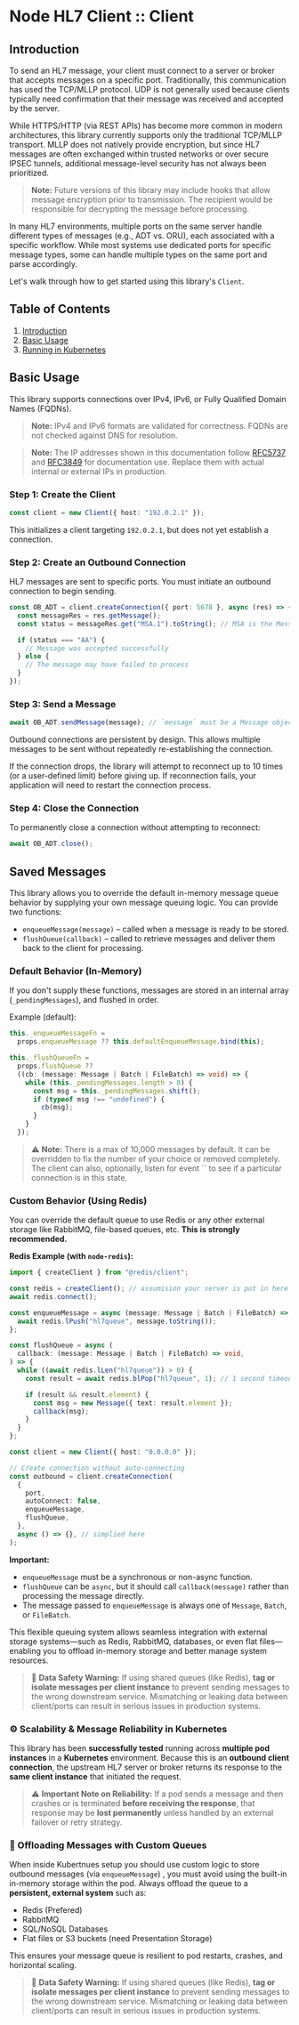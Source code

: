 # Node HL7 Client :: Client

## Introduction

To send an HL7 message, your client must connect to a server or broker that accepts messages on a specific port. Traditionally, this communication has used the TCP/MLLP protocol. UDP is not generally used because clients typically need confirmation that their message was received and accepted by the server.

While HTTPS/HTTP (via REST APIs) has become more common in modern architectures, this library currently supports only the traditional TCP/MLLP transport. MLLP does not natively provide encryption, but since HL7 messages are often exchanged within trusted networks or over secure IPSEC tunnels, additional message-level security has not always been prioritized.

> **Note:** Future versions of this library may include hooks that allow message encryption prior to transmission. The recipient would be responsible for decrypting the message before processing.

In many HL7 environments, multiple ports on the same server handle different types of messages (e.g., ADT vs. ORU), each associated with a specific workflow. While most systems use dedicated ports for specific message types, some can handle multiple types on the same port and parse accordingly.

Let's walk through how to get started using this library's `Client`.

## Table of Contents

1. [Introduction](#introduction)
2. [Basic Usage](#basic-usage)
3. [Running in Kubernetes](#running-in-kubernetes)

## Basic Usage

This library supports connections over IPv4, IPv6, or Fully Qualified Domain Names (FQDNs).

> **Note:** IPv4 and IPv6 formats are validated for correctness. FQDNs are not checked against DNS for resolution.

> **Note:** The IP addresses shown in this documentation follow [RFC5737](https://datatracker.ietf.org/doc/html/rfc5737) and [RFC3849](https://datatracker.ietf.org/doc/html/rfc3849) for documentation use. Replace them with actual internal or external IPs in production.

### Step 1: Create the Client

```ts
const client = new Client({ host: "192.0.2.1" });
```

This initializes a client targeting `192.0.2.1`, but does not yet establish a connection.

### Step 2: Create an Outbound Connection

HL7 messages are sent to specific ports. You must initiate an outbound connection to begin sending.

```ts
const OB_ADT = client.createConnection({ port: 5678 }, async (res) => {
  const messageRes = res.getMessage();
  const status = messageRes.get("MSA.1").toString(); // MSA is the Message Acknowledgment Segment

  if (status === "AA") {
    // Message was accepted successfully
  } else {
    // The message may have failed to process
  }
});
```

### Step 3: Send a Message

```ts
await OB_ADT.sendMessage(message); // `message` must be a Message object, not a raw string.
```

Outbound connections are persistent by design. This allows multiple messages to be sent without repeatedly re-establishing the connection.

If the connection drops, the library will attempt to reconnect up to 10 times (or a user-defined limit) before giving up. If reconnection fails, your application will need to restart the connection process.

### Step 4: Close the Connection

To permanently close a connection without attempting to reconnect:

```ts
await OB_ADT.close();
```

## Saved Messages

This library allows you to override the default in-memory message queue behavior
by supplying your own message queuing logic.
You can provide two functions:

- `enqueueMessage(message)` – called when a message is ready to be stored.
- `flushQueue(callback)` – called to retrieve messages and deliver them back to the client for processing.

### Default Behavior (In-Memory)

If you don't supply these functions, messages are stored in an internal array (`_pendingMessages`), and flushed in order.

Example (default):

```ts
this._enqueueMessageFn =
  props.enqueueMessage ?? this.defaultEnqueueMessage.bind(this);

this._flushQueueFn =
  props.flushQueue ??
  ((cb: (message: Message | Batch | FileBatch) => void) => {
    while (this._pendingMessages.length > 0) {
      const msg = this._pendingMessages.shift();
      if (typeof msg !== "undefined") {
        cb(msg);
      }
    }
  });
```

> ⚠️ **Note:** There is a max of 10,000 messages by default. It can be overridden to fix the number of your choice or removed completely. The client can also, optionally, listen for event `` to see if a particular connection is in this state.

### Custom Behavior (Using Redis)

You can override the default queue to use Redis or any other external storage like RabbitMQ, file-based queues, etc. **This is strongly recommended.**

**Redis Example (with `node-redis`):**

```ts
import { createClient } from "@redis/client";

const redis = createClient(); // assumision your server is put in here
await redis.connect();

const enqueueMessage = async (message: Message | Batch | FileBatch) => {
  await redis.lPush("hl7queue", message.toString());
};

const flushQueue = async (
  callback: (message: Message | Batch | FileBatch) => void,
) => {
  while ((await redis.lLen("hl7queue")) > 0) {
    const result = await redis.blPop("hl7queue", 1); // 1 second timeout

    if (result && result.element) {
      const msg = new Message({ text: result.element });
      callback(msg);
    }
  }
};

const client = new Client({ host: "0.0.0.0" });

// Create connection without auto-connecting
const outbound = client.createConnection(
  {
    port,
    autoConnect: false,
    enqueueMessage,
    flushQueue,
  },
  async () => {}, // simplied here
);
```

**Important:**

- `enqueueMessage` must be a synchronous or non-async function.
- `flushQueue` can be `async`, but it should call `callback(message)` rather than processing the message directly.
- The message passed to `enqueueMessage` is always one of `Message`, `Batch`, or `FileBatch`.

This flexible queuing system allows seamless integration with external storage systems—such as Redis, RabbitMQ, databases, or even flat files—enabling you to offload in-memory storage and better manage system resources.

> 🔐 **Data Safety Warning:**
> If using shared queues (like Redis), **tag or isolate messages per client instance** to prevent sending messages to the wrong downstream service. Mismatching or leaking data between client/ports can result in serious issues in production systems.

### ⚙️ Scalability & Message Reliability in Kubernetes

This library has been **successfully tested** running across **multiple pod instances** in a **Kubernetes** environment. Because this is an **outbound client connection**, the upstream HL7 server or broker returns its response to the **same client instance** that initiated the request.

> ⚠️ **Important Note on Reliability:**
> If a pod sends a message and then crashes or is terminated **before receiving the response**, that response may be **lost permanently** unless handled by an external failover or retry strategy.

### 💾 Offloading Messages with Custom Queues

When inside Kubertnues setup you should use custom logic to store outbound messages (via `enqueueMessage`) ,
you must avoid using the built-in in-memory storage within the pod.
Always offload the queue to a **persistent, external system** such as:

- Redis (Prefered)
- RabbitMQ
- SQL/NoSQL Databases
- Flat files or S3 buckets (need Presentation Storage)

This ensures your message queue is resilient to pod restarts, crashes, and horizontal scaling.

> 🔐 **Data Safety Warning:**
> If using shared queues (like Redis), **tag or isolate messages per client instance** to prevent sending messages to the wrong downstream service. Mismatching or leaking data between client/ports can result in serious issues in production systems.
